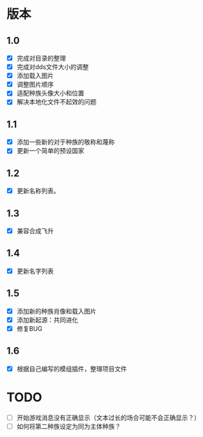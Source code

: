# 版本

## 1.0

* [X] 完成对目录的整理
* [X] 完成对dds文件大小的调整
* [X] 添加载入图片
* [X] 调整图片顺序
* [X] 适配种族头像大小和位置
* [X] 解决本地化文件不起效的问题

## 1.1

* [X] 添加一些新的对于种族的敬称和蔑称
* [X] 更新一个简单的预设国家

## 1.2

* [X] 更新名称列表。 

## 1.3

* [X] 兼容合成飞升

## 1.4

* [X] 更新名字列表

## 1.5

* [X] 添加新的种族肖像和载入图片
* [X] 添加新起源：共同进化
* [X] 修复BUG

## 1.6

* [X] 根据自己编写的模组插件，整理项目文件

# TODO

* [ ] 开始游戏消息没有正确显示（文本过长的场合可能不会正确显示？）
* [ ] 如何将第二种族设定为同为主体种族？